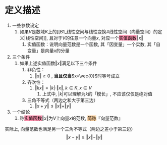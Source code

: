 # 定义描述

1. 一些参数设定
	1. 如果$V$是数域$K$上的[[B1_线性空间与线性变换#线性空间（向量空间）的定义|线性空间]], 且对于$V$的任意一个向量$x$, 对应一个<mark style="background: #FF5582A6;">实值函数</mark>$\Vert x \Vert$
		1. 实值函数：说明向量范数是一个函数, 其「因变量」一个实数, 其「自变量」是向量$x$的分量
2. 三个条件
	1. 如果上述实值函数$\Vert x\Vert$满足以下三个条件
		1. 非负性：
			1. $\Vert x\Vert \ge 0$ , **当且仅当**$x=\vec{0}$时等号成立
		2. 齐次性：
			1. $\Vert kx\Vert =|k|\cdot\Vert x\Vert , k\in K, x\in V$
				1. 上式中, $|k|$可以理解为$k$的「模长」, 不应该仅仅是绝对值
		3. 三角不等式（两边之和大于第三边）
			1. $\Vert x+y \Vert \le \Vert x \Vert + \Vert y \Vert$  
3. 一个结论
	1. 称<mark style="background: #FF5582A6;">实值函数</mark>$\Vert x \Vert$为$V$上向量$x$的范数, <mark style="background: #FFB86CA6;">简称</mark>『向量范数』


实际上, 向量范数也满足另一个三角不等式（两边之差小于第三边）$$\Vert x-y \Vert \ge \Vert x \Vert - \Vert y \Vert$$

